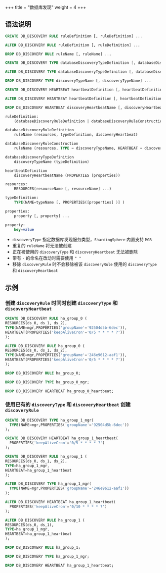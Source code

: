 +++
title = "数据库发现"
weight = 4
+++

## 语法说明

```sql
CREATE DB_DISCOVERY RULE ruleDefinition [, ruleDefinition] ...

ALTER DB_DISCOVERY RULE ruleDefinition [, ruleDefinition] ...

DROP DB_DISCOVERY RULE ruleName [, ruleName] ...

CREATE DB_DISCOVERY TYPE databaseDiscoveryTypeDefinition [, databaseDiscoveryTypeDefinition] ...

ALTER DB_DISCOVERY TYPE databaseDiscoveryTypeDefinition [, databaseDiscoveryTypeDefinition] ...

DROP DB_DISCOVERY TYPE discoveryTypeName [, discoveryTypeName] ...

CREATE DB_DISCOVERY HEARTBEAT heartbeatDefinition [, heartbeatDefinition] ...

ALTER DB_DISCOVERY HEARTBEAT heartbeatDefinition [, heartbeatDefinition] ...

DROP DB_DISCOVERY HEARTBEAT discoveryHeartbeatName [, discoveryHeartbeatName] ...

ruleDefinition:
    (databaseDiscoveryRuleDefinition | databaseDiscoveryRuleConstruction)

databaseDiscoveryRuleDefinition
    ruleName (resources, typeDefinition, discoveryHeartbeat)

databaseDiscoveryRuleConstruction
    ruleName (resources, TYPE = discoveryTypeName, HEARTBEAT = discoveryHeartbeatName)

databaseDiscoveryTypeDefinition
    discoveryTypeName (typeDefinition)

heartbeatDefinition
    discoveryHeartbeatName (PROPERTIES (properties))  

resources:
    RESOURCES(resourceName [, resourceName] ...)

typeDefinition:
    TYPE(NAME=typeName [, PROPERTIES([properties] )] )

properties:
    property [, property] ...

property:
    key=value                          
```

- `discoveryType` 指定数据库发现服务类型，`ShardingSphere` 内置支持 `MGR`
- 重复的 `ruleName` 将无法被创建
- 正在被使用的 `discoveryType` 和 `discoveryHeartbeat` 无法被删除
- 带有 `-` 的命名在改动时需要使用 `" "`
- 移除 `discoveryRule` 时不会移除被该 `discoveryRule` 使用的 `discoveryType` 和 `discoveryHeartbeat`

## 示例

### 创建 `discoveryRule` 时同时创建 `discoveryType` 和 `discoveryHeartbeat`

```sql
CREATE DB_DISCOVERY RULE ha_group_0 (
RESOURCES(ds_0, ds_1, ds_2),
TYPE(NAME=mgr,PROPERTIES('groupName'='92504d5b-6dec')),
HEARTBEAT(PROPERTIES('keepAliveCron'='0/5 * * * * ?'))
);

ALTER DB_DISCOVERY RULE ha_group_0 (
RESOURCES(ds_0, ds_1, ds_2),
TYPE(NAME=mgr,PROPERTIES('groupName'='246e9612-aaf1')),
HEARTBEAT(PROPERTIES('keepAliveCron'='0/5 * * * * ?'))
);

DROP DB_DISCOVERY RULE ha_group_0;

DROP DB_DISCOVERY TYPE ha_group_0_mgr;

DROP DB_DISCOVERY HEARTBEAT ha_group_0_heartbeat;

```

### 使用已有的 `discoveryType` 和 `discoveryHeartbeat` 创建 `discoveryRule`

```sql
CREATE DB_DISCOVERY TYPE ha_group_1_mgr(
  TYPE(NAME=mgr,PROPERTIES('groupName'='92504d5b-6dec'))
);

CREATE DB_DISCOVERY HEARTBEAT ha_group_1_heartbeat(
  PROPERTIES('keepAliveCron'='0/5 * * * * ?')
);

CREATE DB_DISCOVERY RULE ha_group_1 (
RESOURCES(ds_0, ds_1, ds_2),
TYPE=ha_group_1_mgr,
HEARTBEAT=ha_group_1_heartbeat
);

ALTER DB_DISCOVERY TYPE ha_group_1_mgr(
  TYPE(NAME=mgr,PROPERTIES('groupName'='246e9612-aaf1'))
);

ALTER DB_DISCOVERY HEARTBEAT ha_group_1_heartbeat(
  PROPERTIES('keepAliveCron'='0/10 * * * * ?')
);

ALTER DB_DISCOVERY RULE ha_group_1 (
RESOURCES(ds_0, ds_1),
TYPE=ha_group_1_mgr,
HEARTBEAT=ha_group_1_heartbeat
);

DROP DB_DISCOVERY RULE ha_group_1;

DROP DB_DISCOVERY TYPE ha_group_1_mgr;

DROP DB_DISCOVERY HEARTBEAT ha_group_1_heartbeat;
```
